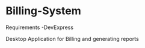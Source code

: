 # Billing-System

Requirements 
  -DevExpress
  
Desktop Application for Billing and generating reports
